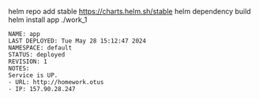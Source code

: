 helm repo add stable https://charts.helm.sh/stable
helm dependency build
helm install app ./work_1

```
NAME: app
LAST DEPLOYED: Tue May 28 15:12:47 2024
NAMESPACE: default
STATUS: deployed
REVISION: 1
NOTES:
Service is UP.
- URL: http://homework.otus
- IP: 157.90.28.247
```